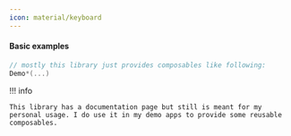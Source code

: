 ```yaml
---
icon: material/keyboard
---
```


#### Basic examples

```kotlin
// mostly this library just provides composables like following:
Demo*(...)
```

!!! info

    This library has a documentation page but still is meant for my personal usage. I do use it in my demo apps to provide some reusable composables.